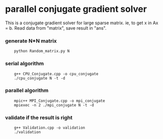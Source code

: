 parallel conjugate gradient solver
===================================
This is a conjugate gradient solver for large sparse matrix. ie, to get x in Ax = b.
Read data from "matrix", save result in "ans".

### generate N*N matrix
		python Random_matrix.py N

### serial algorithm
		g++ CPU_Conjugate.cpp -o cpu_conjugate
		./cpu_conjugate N -t -d

### parallel algorithm
		mpic++ MPI_Conjugate.cpp -o mpi_conjugate
		mpiexec -n 2 ./mpi_conjugate N -t -d

### validate if the result is right
		g++ Validation.cpp -o validation
		./validation
